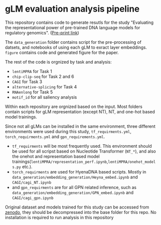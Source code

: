 # gLM evaluation analysis pipeline

This repository contains code to generate resutls for the study "Evaluating the representational power of pre-trained
DNA language models for regulatory genomics". ([Pre-print link](https://www.biorxiv.org/content/10.1101/2024.02.29.582810v1))



The `data_generation` folder contains script for the pre-processing of datsets, and notebooks of using each gLM to exract layer embeddings. `figure` contains code and generated figure for the paper.

The rest of the code is orgnized by task and analysis:
* `lentiMPRA` for Task 1
* `chip-clip-seq` for Task 2 and 6
* `CAGI` for Task 3
* `alternative-splicing` for Task 4
* `RNAenlong` for Task 5
* `motif_id` for all saliency analysis

Within each repository are orgnized based on the input. Most folders contain scripts for gLM representation (except NT), NT, and one-hot based model trainings. 

Since not all gLMs can be installed in the same environment, three different environments were used during this study, `tf_requirments.yml`, `torch_requirments.yml` and `gpn_requirements.yml`. 
* `tf_requirments` will be most frequently used. This environment should be used for all scripst based on Nucleotide Transformer (`NT_*`), and also the onehot and representation based model trainings(`lentiMPRA/representation_perf.ipynb`,`lentiMPRA/onehot_models.py` etc.).
* `torch_requirments` are used for HyenaDNA based scripts. Mostly in `data_generation/embedding_generation/Heyna_embed.ipynb` and `CAGI/cagi_NT.ipynb`
* and `gpn_requirments` are for all GPN related inference, such as `data_generation/embedding_generation/GPN_embed.ipynb` and `CAGI/cagi_gpn.ipynb`


Original dataset and models trained for this study can be accessed from [zenodo](https://doi.org/10.5281/zenodo.11583224), they should be decompressed into the base folder for this repo. No installation is required to run analysis in this repository

